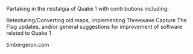 Partaking in the nestalgia of Quake 1 with contributions including:

Retexturing/Converting old maps, implementing Threewave Capture The Flag updates, and/or general suggestions for improvement of software related to Quake 1

timbergeron.com
